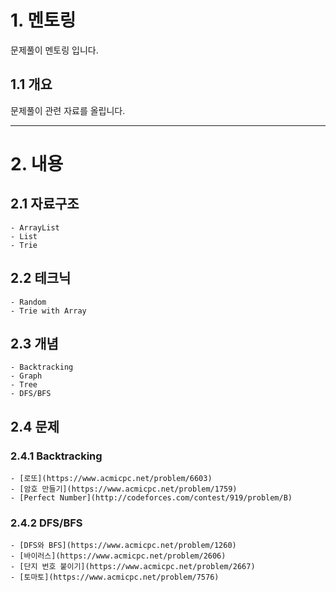 # 1. 멘토링
문제풀이 멘토링 입니다.
## 1.1 개요
문제풀이 관련 자료를 올립니다.

****
# 2. 내용
## 2.1 자료구조
    - ArrayList
    - List
    - Trie
## 2.2 테크닉
    - Random
    - Trie with Array
## 2.3 개념
    - Backtracking
    - Graph
    - Tree
    - DFS/BFS
## 2.4 문제
### 2.4.1 Backtracking
    - [로또](https://www.acmicpc.net/problem/6603)
    - [암호 만들기](https://www.acmicpc.net/problem/1759)
    - [Perfect Number](http://codeforces.com/contest/919/problem/B)

### 2.4.2 DFS/BFS
    - [DFS와 BFS](https://www.acmicpc.net/problem/1260)
    - [바이러스](https://www.acmicpc.net/problem/2606)
    - [단지 번호 붙이기](https://www.acmicpc.net/problem/2667)
    - [토마토](https://www.acmicpc.net/problem/7576)
